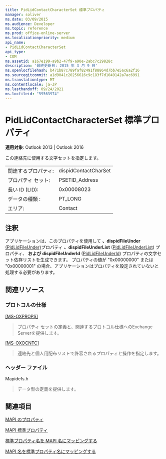 ```yaml
---
title: PidLidContactCharacterSet 標準プロパティ
manager: soliver
ms.date: 03/09/2015
ms.audience: Developer
ms.topic: reference
ms.prod: office-online-server
ms.localizationpriority: medium
api_name:
- PidLidContactCharacterSet
api_type:
- COM
ms.assetid: a167e199-a9b2-47f9-a90e-2abc7c29828c
description: '最終更新日: 2015 年 3 月 9 日'
ms.openlocfilehash: b471b87c789faf82491f88864d7bb7e5ac6a2f16
ms.sourcegitcommit: a1d9041c20256616c9c183f7d1049142a7ac6991
ms.translationtype: MT
ms.contentlocale: ja-JP
ms.lasthandoff: 09/24/2021
ms.locfileid: "59563974"
---
```

# <a name="pidlidcontactcharacterset-canonical-property"></a>PidLidContactCharacterSet 標準プロパティ

  
  
**適用対象**: Outlook 2013 | Outlook 2016 
  
この連絡先に使用する文字セットを指定します。
  
|||
|:-----|:-----|
|関連するプロパティ:  <br/> |dispidContactCharSet  <br/> |
|プロパティ セット:  <br/> |PSETID_Address  <br/> |
|長い ID (LID):  <br/> |0x00008023  <br/> |
|データの種類 :   <br/> |PT_LONG  <br/> |
|エリア:  <br/> |Contact  <br/> |
   
## <a name="remarks"></a>注釈

アプリケーションは、このプロパティを使用して **、dispidFileUnder** [(PidLidFileUnder)](pidlidfileunder-canonical-property.md)プロパティ **、dispidFileUnderList** ([PidLidFileUnderList](pidlidfileunderlist-canonical-property.md)) プロパティ、 **および dispidFileUnderId** ([PidLidFileUnderId](pidlidfileunderid-canonical-property.md)) プロパティの文字セット依存リストを生成できます。 プロパティの値が "0x00000000" または "0x00000001" の場合、アプリケーションはプロパティを設定されていないと処理する必要があります。
  
## <a name="related-resources"></a>関連リソース

### <a name="protocol-specifications"></a>プロトコルの仕様

[[MS-OXPROPS]](https://msdn.microsoft.com/library/f6ab1613-aefe-447d-a49c-18217230b148%28Office.15%29.aspx)
  
> プロパティ セットの定義と、関連するプロトコル仕様へのExchange Serverを提供します。
    
[[MS-OXOCNTC]](https://msdn.microsoft.com/library/9b636532-9150-4836-9635-9c9b756c9ccf%28Office.15%29.aspx)
  
> 連絡先と個人用配布リストで許容されるプロパティと操作を指定します。
    
### <a name="header-files"></a>ヘッダー ファイル

Mapidefs.h
  
> データ型の定義を提供します。
    
## <a name="see-also"></a>関連項目



[MAPI のプロパティ](mapi-properties.md)
  
[MAPI 標準プロパティ](mapi-canonical-properties.md)
  
[標準プロパティ名を MAPI 名にマッピングする](mapping-canonical-property-names-to-mapi-names.md)
  
[MAPI 名を標準プロパティ名にマッピングする](mapping-mapi-names-to-canonical-property-names.md)


